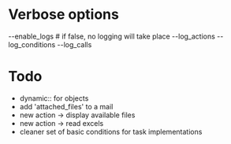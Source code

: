 # Verbose options
--enable_logs # if false, no logging will take place
--log_actions
--log_conditions
--log_calls

# Todo

- dynamic:: for objects
- add 'attached_files' to a mail
- new action -> display available files
- new action -> read excels
- cleaner set of basic conditions for task implementations